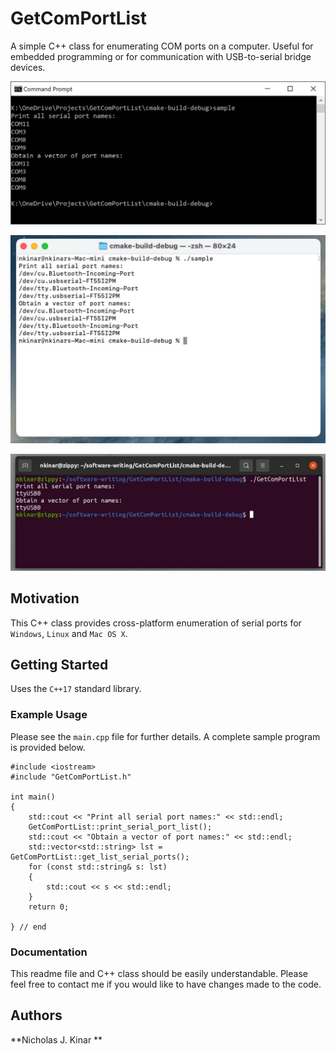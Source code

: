 # GetComPortList

A simple C++ class for enumerating COM ports on a computer.  Useful
for embedded programming or for communication with USB-to-serial
bridge devices.

![Example Windows Run](./images/example-win.jpeg)

![Example Max OS X Run](./images/example-mac.jpeg)

![Example Linux Run](./images/example-linux.jpeg)


## Motivation

This C++ class provides cross-platform enumeration of serial ports
for `Windows`, `Linux` and `Mac OS X`.

## Getting Started

Uses the `C++17` standard library.


### Example Usage

Please see the `main.cpp` file for further details.  A complete
sample program is provided below.

```
#include <iostream>
#include "GetComPortList.h"

int main()
{
	std::cout << "Print all serial port names:" << std::endl;
	GetComPortList::print_serial_port_list();
	std::cout << "Obtain a vector of port names:" << std::endl;
	std::vector<std::string> lst = GetComPortList::get_list_serial_ports();
	for (const std::string& s: lst)
	{
		std::cout << s << std::endl;
	}
	return 0;

} // end
```


### Documentation

This readme file and C++ class should be easily understandable. Please feel free to contact me
if you would like to have changes made to the code.


## Authors

**Nicholas J. Kinar **
